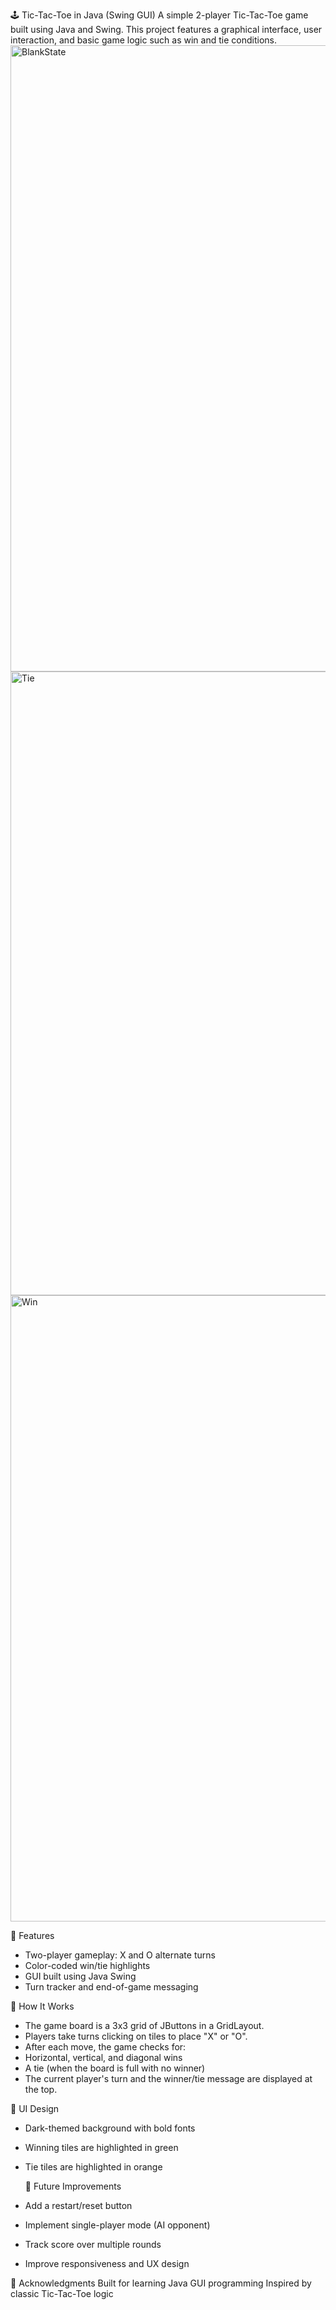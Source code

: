 🕹️ Tic-Tac-Toe in Java (Swing GUI)
A simple 2-player Tic-Tac-Toe game built using Java and Swing. This project features a graphical interface, user interaction, and basic game logic such as win and tie conditions.
<img width="1002" alt="BlankState" src="https://github.com/user-attachments/assets/20ac36f0-e381-425c-97a7-9c7fd6945a0f" />
<img width="998" alt="Tie" src="https://github.com/user-attachments/assets/4552c7dd-95ec-4325-a75d-1b9d13e35a6a" />
<img width="1002" alt="Win" src="https://github.com/user-attachments/assets/6817d93e-5541-4480-9a3d-37b9a17db089" />

🚀 Features
- Two-player gameplay: X and O alternate turns
- Color-coded win/tie highlights
- GUI built using Java Swing
- Turn tracker and end-of-game messaging


🧠 How It Works
- The game board is a 3x3 grid of JButtons in a GridLayout.
- Players take turns clicking on tiles to place "X" or "O".
- After each move, the game checks for:
- Horizontal, vertical, and diagonal wins
- A tie (when the board is full with no winner)
- The current player's turn and the winner/tie message are displayed at the top.

🎨 UI Design
- Dark-themed background with bold fonts
- Winning tiles are highlighted in green
- Tie tiles are highlighted in orange

  🧩 Future Improvements
- Add a restart/reset button
- Implement single-player mode (AI opponent)
- Track score over multiple rounds
- Improve responsiveness and UX design

🙌 Acknowledgments
Built for learning Java GUI programming
Inspired by classic Tic-Tac-Toe logic

